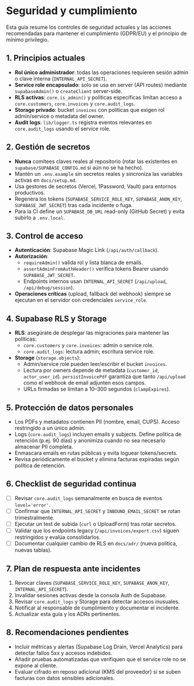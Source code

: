 # Seguridad y cumplimiento

Esta guía resume los controles de seguridad actuales y las acciones recomendadas para mantener el cumplimiento (GDPR/EU) y el principio de mínimo privilegio.

## 1. Principios actuales
- **Rol único administrador**: todas las operaciones requieren sesión admin o clave interna (`INTERNAL_API_SECRET`).
- **Service role encapsulado**: solo se usa en server (API routes) mediante `supabaseAdmin()` o `createClient` server-side.
- **RLS activas**: `core.is_admin()` y políticas específicas limitan acceso a `core.customers`, `core.invoices` y `core.audit_logs`.
- **Storage privado**: bucket `invoices` con políticas que exigen rol admin/service o metadata del owner.
- **Audit logs**: `lib/logger.ts` registra eventos relevantes en `core.audit_logs` usando el service role.

## 2. Gestión de secretos
- **Nunca** comitees claves reales al repositorio (rotar las existentes en `supabase/SUPABASE_CONFIG.md` si aún no se ha hecho).
- Mantén un `.env.example` sin secretos reales y sincroniza las variables activas en `docs/setup.md`.
- Usa gestores de secretos (Vercel, 1Password, Vault) para entornos productivos.
- Regenera los tokens (`SUPABASE_SERVICE_ROLE_KEY`, `SUPABASE_ANON_KEY`, `SUPABASE_JWT_SECRET`) tras cada incidente o fuga.
- Para la CI define un `SUPABASE_DB_URL` read-only (GitHub Secret) y evita subirlo a `.env.local`.

## 3. Control de acceso
- **Autenticación**: Supabase Magic Link (`/api/auth/callback`).
- **Autorización**:
  - `requireAdmin()` valida rol y lista blanca de emails.
  - `assertAdminFromAuthHeader()` verifica tokens Bearer usando `SUPABASE_JWT_SECRET`.
  - Endpoints internos usan `INTERNAL_API_SECRET` (`/api/upload`, `/api/debug/session`).
- **Operaciones críticas** (upload, fallback del webhook) siempre se ejecutan en el servidor con credenciales `service_role`.

## 4. Supabase RLS y Storage
- **RLS**: asegúrate de desplegar las migraciones para mantener las políticas:
  - `core.customers` y `core.invoices`: admin o service role.
  - `core.audit_logs`: lectura admin; escritura service role.
- **Storage** (`storage.objects`):
  - Admin/service role pueden leer/escribir el bucket `invoices`.
  - Lectura por owners depende de metadata (`customer_id`, `actor_user_id`). `persistInvoicePdf` garantiza que tanto `/api/upload` como el webhook de email adjunten esos campos.
  - URLs firmadas se limitan a 10–300 segundos (`clampExpires`).

## 5. Protección de datos personales
- Los PDFs y metadatos contienen PII (nombre, email, CUPS). Acceso restringido a un único admin.
- Logs (`core.audit_logs`) incluyen emails y subjects. Define política de retención (p.ej. 90 días) y anonimiza cuando no sea necesario almacenar PII completa.
- Enmascara emails en rutas públicas y evita loguear tokens/secrets.
- Revisa periódicamente el bucket y elimina facturas expiradas según política de retención.

## 6. Checklist de seguridad continua
- [ ] Revisar `core.audit_logs` semanalmente en busca de eventos `level='error'`.
- [ ] Confirmar que `INTERNAL_API_SECRET` y `INBOUND_EMAIL_SECRET` se rotan trimestralmente.
- [ ] Ejecutar un test de subida (`curl` o UploadForm) tras rotar secretos.
- [ ] Validar que los endpoints legacy (`/api/invoices/export.csv`) siguen restringidos y evalúa consolidarlos.
- [ ] Documentar cualquier cambio de RLS en `docs/adr/` (nueva política, nuevas tablas).

## 7. Plan de respuesta ante incidentes
1. Revocar claves (`SUPABASE_SERVICE_ROLE_KEY`, `SUPABASE_ANON_KEY`, `INTERNAL_API_SECRET`).
2. Invalidar sesiones activas desde la consola Auth de Supabase.
3. Revisar `core.audit_logs` y Storage para detectar accesos inusuales.
4. Notificar al responsable de cumplimiento y documentar el incidente.
5. Actualizar esta guía y los ADRs pertinentes.

## 8. Recomendaciones pendientes
- Incluir métricas y alertas (Supabase Log Drain, Vercel Analytics) para detectar fallos 5xx y accesos indebidos.
- Añadir pruebas automatizadas que verifiquen que el service role no se expone al cliente.
- Evaluar cifrado en reposo adicional (KMS del proveedor) si se suben facturas con datos sensibles adicionales.
